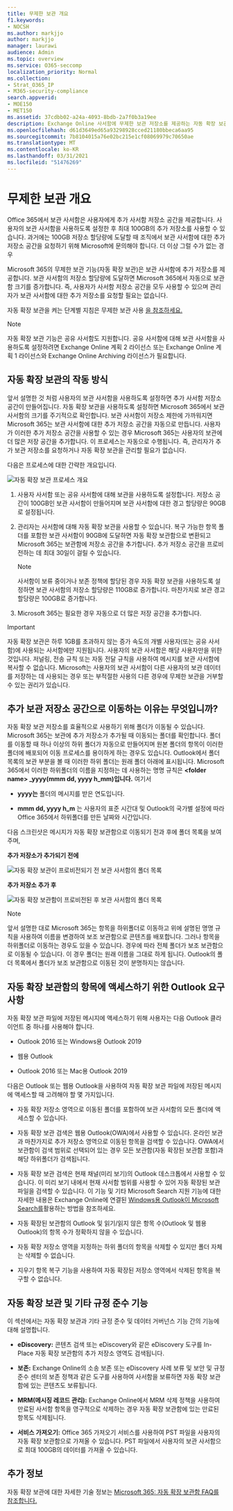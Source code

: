 ```yaml
---
title: 무제한 보관 개요
f1.keywords:
- NOCSH
ms.author: markjjo
author: markjjo
manager: laurawi
audience: Admin
ms.topic: overview
ms.service: O365-seccomp
localization_priority: Normal
ms.collection:
- Strat_O365_IP
- M365-security-compliance
search.appverid:
- MOE150
- MET150
ms.assetid: 37cdbb02-a24a-4093-8bdb-2a7f0b3a19ee
description: Exchange Online 사서함에 무제한 보관 저장소를 제공하는 자동 확장 보관에 대해 자세히 알아보습니다.
ms.openlocfilehash: d61d3649ed65a93298928cced21180bbeca6aa95
ms.sourcegitcommit: 7b8104015a76e02bc215e1cf08069979c70650ae
ms.translationtype: MT
ms.contentlocale: ko-KR
ms.lasthandoff: 03/31/2021
ms.locfileid: "51476269"
---
```

# <a name="overview-of-unlimited-archiving"></a>무제한 보관 개요

Office 365에서 보관 사서함은 사용자에게 추가 사서함 저장소 공간을 제공합니다. 사용자의 보관 사서함을 사용하도록 설정한 후 최대 100GB의 추가 저장소를 사용할 수 있습니다. 과거에는 100GB 저장소 할당량에 도달할 때 조직에서 보관 사서함에 대한 추가 저장소 공간을 요청하기 위해 Microsoft에 문의해야 합니다. 더 이상 그럴 수가 없는 경우

Microsoft 365의 무제한 보관 기능(자동 확장 보관)은 보관 사서함에 추가 저장소를 제공합니다.  보관 사서함의 저장소 할당량에 도달하면 Microsoft 365에서 자동으로 보관함 크기를 증가합니다. 즉, 사용자가 사서함 저장소 공간을 모두 사용할 수 있으며 관리자가 보관 사서함에 대한 추가 저장소를 요청할 필요는 없습니다.

자동 확장 보관을 켜는 단계별 지침은 무제한 보관 사용 [을 참조하세요.](enable-unlimited-archiving.md)

> [!NOTE]
> 자동 확장 보관 기능은 공유 사서함도 지원합니다. 공유 사서함에 대해 보관 사서함을 사용하도록 설정하려면 Exchange Online 계획 2 라이선스 또는 Exchange Online 계획 1 라이선스와 Exchange Online Archiving 라이선스가 필요합니다.

## <a name="how-auto-expanding-archiving-works"></a>자동 확장 보관의 작동 방식

앞서 설명한 것 처럼 사용자의 보관 사서함을 사용하도록 설정하면 추가 사서함 저장소 공간이 만들어집니다. 자동 확장 보관을 사용하도록 설정하면 Microsoft 365에서 보관 사서함의 크기를 주기적으로 확인합니다. 보관 사서함이 저장소 제한에 가까워지면 Microsoft 365는 보관 사서함에 대한 추가 저장소 공간을 자동으로 만듭니다. 사용자가 이러한 추가 저장소 공간을 사용할 수 있는 경우 Microsoft 365는 사용자의 보관에 더 많은 저장 공간을 추가합니다. 이 프로세스는 자동으로 수행됩니다. 즉, 관리자가 추가 보관 저장소를 요청하거나 자동 확장 보관을 관리할 필요가 없습니다.

다음은 프로세스에 대한 간략한 개요입니다.

![자동 확장 보관 프로세스 개요](../media/74355385-d990-44fe-8a87-6c3639d1f63f.png)

1. 사용자 사서함 또는 공유 사서함에 대해 보관을 사용하도록 설정합니다. 저장소 공간이 100GB인 보관 사서함이 만들어지며 보관 사서함에 대한 경고 할당량은 90GB로 설정됩니다.

2. 관리자는 사서함에 대해 자동 확장 보관을 사용할 수 있습니다. 복구 가능한 항목 폴더를 포함한 보관 사서함이 90GB에 도달하면 자동 확장 보관함으로 변환되고 Microsoft 365는 보관함에 저장소 공간을 추가합니다. 추가 저장소 공간을 프로비전하는 데 최대 30일이 걸릴 수 있습니다.

   > [!NOTE]
   > 사서함이 보류 중이거나 보존 정책에 할당된 경우 자동 확장 보관을 사용하도록 설정하면 보관 사서함의 저장소 할당량은 110GB로 증가합니다. 마찬가지로 보관 경고 할당량은 100GB로 증가합니다.

3. Microsoft 365는 필요한 경우 자동으로 더 많은 저장 공간을 추가합니다.

> [!IMPORTANT]
> 자동 확장 보관은 하루 1GB를 초과하지 않는 증가 속도의 개별 사용자(또는 공유 사서함)에 사용되는 사서함에만 지원됩니다. 사용자의 보관 사서함은 해당 사용자만을 위한 것입니다. 저널링, 전송 규칙 또는 자동 전달 규칙을 사용하여 메시지를 보관 사서함에 복사할 수 없습니다. Microsoft는 사용자의 보관 사서함이 다른 사용자의 보관 데이터를 저장하는 데 사용되는 경우 또는 부적절한 사용의 다른 경우에 무제한 보관을 거부할 수 있는 권리가 있습니다.

## <a name="what-gets-moved-to-the-additional-archive-storage-space"></a>추가 보관 저장소 공간으로 이동하는 이유는 무엇입니까?

자동 확장 보관 저장소를 효율적으로 사용하기 위해 폴더가 이동될 수 있습니다. Microsoft 365는 보관에 추가 저장소가 추가될 때 이동되는 폴더를 확인합니다. 폴더를 이동할 때 하나 이상의 하위 폴더가 자동으로 만들어지며 원본 폴더의 항목이 이러한 폴더에 배포되어 이동 프로세스를 용이하게 하는 경우도 있습니다. Outlook에서 폴더 목록의 보관 부분을 볼 때 이러한 하위 폴더는 원래 폴더 아래에 표시됩니다.  Microsoft 365에서 이러한 하위폴더의 이름을 지정하는 데 사용하는 명명 규칙은 **\<folder name\> _yyyy(mmm dd, yyyy h_mm)입니다.** 여기서

- **yyyy는** 폴더의 메시지를 받은 연도입니다.

- **mmm dd, yyyy h_m** 는 사용자의 표준 시간대 및 Outlook의 국가별 설정에 따라 Office 365에서 하위폴더를 만든 날짜와 시간입니다.

다음 스크린샷은 메시지가 자동 확장 보관함으로 이동되기 전과 후에 폴더 목록을 보여 주며,

 **추가 저장소가 추가되기 전에**

![자동 확장 보관이 프로비전되기 전 보관 사서함의 폴더 목록](../media/5d6d6420-e562-4912-aaab-1c111762b3f6.png)

 **추가 저장소 추가 후**

![자동 확장 보관함이 프로비전된 후 보관 사서함의 폴더 목록](../media/c03c5f51-23fa-4fc2-b887-7e7e5cce30da.png)

> [!NOTE]
> 앞서 설명한 대로 Microsoft 365는 항목을 하위폴더로 이동하고 위에 설명된 명명 규칙을 사용하여 이름을 변경하여 보조 보관함으로 콘텐츠를 배포합니다. 그러나 항목을 하위폴더로 이동하는 경우도 있을 수 있습니다. 경우에 따라 전체 폴더가 보조 보관함으로 이동될 수 있습니다. 이 경우 폴더는 원래 이름을 그대로 하게 됩니다.  Outlook의 폴더 목록에서 폴더가 보조 보관함으로 이동된 것이 분명하지는 않습니다.

## <a name="outlook-requirements-for-accessing-items-in-an-auto-expanded-archive"></a>자동 확장 보관함의 항목에 액세스하기 위한 Outlook 요구 사항

자동 확장 보관 파일에 저장된 메시지에 액세스하기 위해 사용자는 다음 Outlook 클라이언트 중 하나를 사용해야 합니다.

- Outlook 2016 또는 Windows용 Outlook 2019

- 웹용 Outlook

- Outlook 2016 또는 Mac용 Outlook 2019

다음은 Outlook 또는 웹용 Outlook을 사용하여 자동 확장 보관 파일에 저장된 메시지에 액세스할 때 고려해야 할 몇 가지입니다.

- 자동 확장 저장소 영역으로 이동된 폴더를 포함하여 보관 사서함의 모든 폴더에 액세스할 수 있습니다.

- 자동 확장 보관 검색은 웹용 Outlook(OWA)에서 사용할 수 있습니다. 온라인 보관과 마찬가지로 추가 저장소 영역으로 이동된 항목을 검색할 수 있습니다. OWA에서 보관함이 검색 범위로 선택되어 있는 경우 모든 보관함(자동 확장된 보관함 포함)과 해당 하위폴더가 검색됩니다.

- 자동 확장 보관 검색은 현재 채널(미리 보기)의 Outlook 데스크톱에서 사용할 수 있습니다. 이 미리 보기 내에서 현재 사서함 범위를 사용할 수 있어 자동 확장된 보관 파일을 검색할 수 있습니다. 이 기능 및 기타 Microsoft Search 지원 기능에 대한 자세한 내용은 Exchange Online에 연결된 [Windows용 Outlook이 Microsoft Search를](https://techcommunity.microsoft.com/t5/outlook-global-customer-service/how-outlook-for-windows-connected-to-exchange-online-utilizes/ba-p/1715045)활용하는 방법을 참조하세요. 

- 자동 확장된 보관함의 Outlook 및 읽기/읽지 않은 항목 수(Outlook 및 웹용 Outlook)의 항목 수가 정확하지 않을 수 있습니다.

- 자동 확장 저장소 영역을 지정하는 하위 폴더의 항목을 삭제할 수 있지만 폴더 자체는 삭제할 수 없습니다.

- 지우기 항목 복구 기능을 사용하여 자동 확장된 저장소 영역에서 삭제된 항목을 복구할 수 없습니다.

## <a name="auto-expanding-archiving-and-other-compliance-features"></a>자동 확장 보관 및 기타 규정 준수 기능

이 섹션에서는 자동 확장 보관과 기타 규정 준수 및 데이터 거버넌스 기능 간의 기능에 대해 설명합니다.

- **eDiscovery:** 콘텐츠 검색 또는 eDiscovery와 같은 eDiscovery 도구를 In-Place 자동 확장 보관함의 추가 저장소 영역도 검색됩니다.

- **보존:** Exchange Online의 소송 보존 또는 eDiscovery 사례 보류 및 보안 및 규정 준수 센터의 보존 정책과 같은 도구를 사용하여 사서함을 보류하면 자동 확장 보관함에 있는 콘텐츠도 보류됩니다.

- **MRM(메시징 레코드 관리):** Exchange Online에서 MRM 삭제 정책을 사용하여 만료된 사서함 항목을 영구적으로 삭제하는 경우 자동 확장 보관함에 있는 만료된 항목도 삭제됩니다.

- **서비스 가져오기:** Office 365 가져오기 서비스를 사용하여 PST 파일을 사용자의 자동 확장 보관함으로 가져올 수 있습니다. PST 파일에서 사용자의 보관 사서함으로 최대 100GB의 데이터를 가져올 수 있습니다.

## <a name="more-information"></a>추가 정보

자동 확장 보관에 대한 자세한 기술 정보는 [Microsoft 365: 자동 확장 보관함 FAQ를 참조합니다.](https://techcommunity.microsoft.com/t5/exchange-team-blog/office-365-auto-expanding-archives-faq/ba-p/607784)
